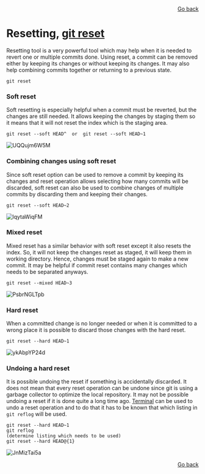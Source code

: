 <p align="right"><a href="../README.md#contents">Go back</a></p>

# Resetting, [git reset](https://git-scm.com/docs/git-reset)

Resetting tool is a very powerful tool which may help when it is needed to revert one or multiple commits done. Using reset, a commit can be removed either by keeping its changes or without keeping its changes. It may also help combining commits together or returning to a previous state.
```
git reset
```


### Soft reset
Soft resetting is especially helpful when a commit must be reverted, but the changes are still needed. It allows keeping the changes by staging them so it means that it will not reset the index which is the staging area.
```
git reset --soft HEAD^  or  git reset --soft HEAD~1
```
![UQQujm6W5M](https://user-images.githubusercontent.com/48220015/112143410-e1173480-8be8-11eb-897d-994840e00350.gif)


### Combining changes using soft reset
Since soft reset option can be used to remove a commit by keeping its changes and reset operation allows selecting how many commits will be discarded, soft reset can also be used to combine changes of multiple commits by discarding them and keeping their changes.
```
git reset --soft HEAD~2
```
![lqytaWiqFM](https://user-images.githubusercontent.com/48220015/112143590-250a3980-8be9-11eb-92aa-c9f93745831c.gif)


### Mixed reset
Mixed reset has a similar behavior with soft reset except it also resets the index. So, it will not keep the changes reset as staged, it will keep them in working directory. Hence, changes must be staged again to make a new commit. It may be helpful if commit reset contains many changes which needs to be separated anyways.
```
git reset --mixed HEAD~3
```
![PsbrNGLTpb](https://user-images.githubusercontent.com/48220015/112144279-0b1d2680-8bea-11eb-9cd9-9b58720e0561.gif)


### Hard reset
When a committed change is no longer needed or when it is committed to a wrong place it is possible to discard those changes with the hard reset.
```
git reset --hard HEAD~1
```
![ykAbpYP24d](https://user-images.githubusercontent.com/48220015/112140709-6bf63000-8be5-11eb-8c14-6a07f727551f.gif)


### Undoing a hard reset
It is possible undoing the reset if something is accidentally discarded. It does not mean that every reset operation can be undone since git is using a garbage collector to optimize the local repository. It may not be possible undoing a reset if it is done quite a long time ago. [Terminal](Terminal.md#terminal-in-sourcetree) can be used to undo a reset operation and to do that it has to be known that which listing in `git reflog` will be used.
```
git reset --hard HEAD~1
git reflog
(determine listing which needs to be used)
git reset --hard HEAD@{1}
```
![JnMizTai5a](https://user-images.githubusercontent.com/48220015/112145811-e32ec280-8beb-11eb-81be-aae5f03949ba.gif)

<p align="right"><a href="../README.md#contents">Go back</a></p>
